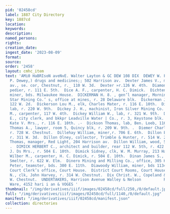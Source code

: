 ```yaml
---
pid: '02458cd'
label: 1887 City Directory
key: 1887cd
location: 
keywords: 
description: 
named_persons: 
rights: 
creation_date: 
ingest_date: '2023-08-09'
format: 
source: 
order: '2458'
layout: cmhc_item
text: 'AMi0 HaBRIsoN aveNvE. Walter Layton & GC DEW 108 DIX  DEWEY W. P. & CO., (W.
  P. Dewey,) drugs and medicines;; 502 Harrison av.  Dexter James V., mining, Harrison
  av., se. cor, Chestnut, r._ 110 W. 3d.  Dexter »r.126 W. 4th.  Diamond Ephraim,
  pedier, r. 111 E. 5th.  Dice A. F., carpenter, H. C. Dimick.  Dichtenmuller Jacob,
  miner, bds. Milwaukee House.  DICKERMAN H. 8. , gen’l manager, Morning and Evening  .
  Star Mining Co.’ s, office at mines, r. 28 Delaware blk.  Dickerman John, lab, r.
  122 W. 2d.  Dickerson Lou M., elk, Charles Mater, r. 116 E. 10th.  Dickey Henry,
  lab, r. 220 W. 9th.  Dickey J. H., machinist, Iron Silver Mining Co.  Dickey L.
  M., carpenter, 117 W. 4th.  Dickey William W., lab, r. 321 W. 9th.  Dickinson Charles
  E., city clerk, and bkkpr Leadville Water | Co., r. 3, Keystone blk.  Dickinson
  Kate V. Mrs., r. 116 E. 10th. .-  Dickson Thomas, lab, Ben. Loeb, 116 Harrison av.  Dickson
  Thomas A., lawyer, room 5, Quincy blk, r. 209 W. 9th. .  Diemer Charles, teamster,
  r. 728 W. Chestnut.  Dillehay William, miner,r. 706 E. 6th.  Dillon Edward J., miner,
  r. 311 W. 3d.  Dillon Olney, collector, Trimble & Hunter, r. 514 W. 2d.  Dillon
  Thomas, manager, Red Light, 204 Harrison av.  Dillon William, wood, 515 N. Pine.
  .  DIMICK HERBERT C., architect and builder, rear 112 W. 5th, r. 422 E. 10th.  Dimick
  J. Ds Mrs., r. 504 E. 10th.  Dimick Sidney, clk, W. M. Murray, 213 Harrison av.  Dimick
  Wilber M., carpenter, H. C. Dimick, r. 504 E. 10th.  Dinan James S., lab, La Plata
  Smelter, r. 622 W. Elm.  Dinero Mining and Milling Co., office, 305 Harrison av.  Dion
  Peter, teamster, bds. 300 E. 11th.  Diawoody William, miner, bds 1134 E. 4th.  District
  Court Clerk’s office, Court House.  District Court Rooms, Court House.  Dix Andrew
  N., clk, John Harvey, r. 314 W. Chestnut.  Dix Christ. W., Copeland & Son, r. 215
  W. Chestnut.  UNDERTAKERS, Harrison Avenue Walley & Nelson          Rovers ae Plated
  Ware, 4152 hari i an & VOGES '
thumbnail: "/img/derivatives/iiif/images/02458cd/full/250,/0/default.jpg"
full: "/img/derivatives/iiif/images/02458cd/full/1140,/0/default.jpg"
manifest: "/img/derivatives/iiif/02458cd/manifest.json"
collection: directories
---
```

